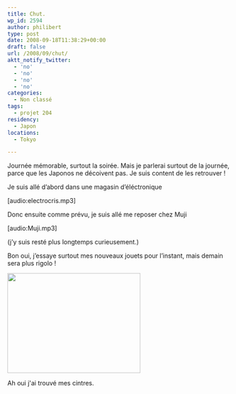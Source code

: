 ```yaml
---
title: Chut.
wp_id: 2594
author: philibert
type: post
date: 2008-09-18T11:38:29+00:00
draft: false
url: /2008/09/chut/
aktt_notify_twitter:
  - 'no'
  - 'no'
  - 'no'
  - 'no'
categories:
  - Non classé
tags:
  - projet 204
residency:
  - Japon
locations:
  - Tokyo

---
```

Journée mémorable, surtout la soirée. Mais je parlerai surtout de la journée, parce que les Japonos ne décoivent pas. Je suis content de les retrouver ! 

Je suis allé d&rsquo;abord dans une magasin d&rsquo;éléctronique
  
[audio:electrocris.mp3]
  
Donc ensuite comme prévu, je suis allé me reposer chez Muji
  
[audio:Muji.mp3]
  
(j&rsquo;y suis resté plus longtemps curieusement.)

Bon oui, j&rsquo;essaye surtout mes nouveaux jouets pour l&rsquo;instant, mais demain sera plus rigolo !

<div id="attachment_150" class="wp-caption " style="max-width: 300px">
  <a href="http://benmerde.com/wp-content/uploads/img_1978.jpg"><img class="size-medium wp-image-150" title="img_1978" src="http://benmerde.com/wp-content/uploads/img_1978.jpg" alt="" width="300" height="225" /></a>
  
  <p class="wp-caption-text">
    Ah oui j'ai trouvé mes cintres.
  </p>
</div>